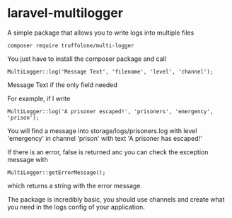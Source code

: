 # laravel-multilogger
A simple package that allows you to write logs into multiple files

```
composer require truffolone/multi-logger
```

You just have to install the composer package and call 

```
MultiLogger::log('Message Text', 'filename', 'level', 'channel');
```

Message Text if the only field needed

For example, if I write

```
MultiLogger::log('A prisoner escaped!', 'prisoners', 'emergency', 'prison');
```

You will find a message into storage/logs/prisoners.log with level 'emergency' in channel 'prison' with text 'A prisoner has escaped!'

If there is an error, false is returned anc you can check the exception message with

```
MultiLogger::getErrorMessage();
```

which returns a string with the error message.

The package is incredibly basic, you should use channels and create what you need in the logs config of your application.